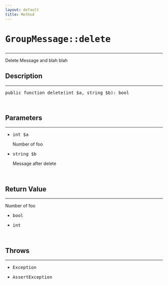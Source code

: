 ```yaml
---
layout: default
title: Method
---
```

<h1 style="font-weight: bold;"><pre>GroupMessage::delete</pre></h1>
<hr>
<div class="context">
  Delete Message and blah blah
</div>
<div class="context">
  <h2>Description</h2>
  <hr>
  <pre>public function delete(int $a, string $b): bool</pre>
</div>
<br>
<div class="context">
  <h2>Parameters</h2>
  <hr>
  <ul>
    <li><pre>int $a</pre> <span>Number of foo</span></li>
    <li><pre>string $b</pre> <span>Message after delete</span></li>
  </ul>
</div>
<br>
<div class="context">
  <h2>Return Value</h2>
    <hr>
    <span>Number of foo</span>
    <ul>
      <li><pre>bool</pre></li>
      <li><pre>int</pre></li>
    </ul>
</div>
<br>
<div>
  <h2>Throws</h2>
    <hr>
    <ul>
      <li><pre>Exception</pre></li>
      <li><pre>AssertException</pre></li>
    </ul>
</div>
</div>
